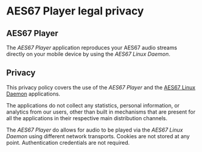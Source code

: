 # AES67 Player legal privacy

## AES67 Player ##

The  *AES67 Player* application reproduces your AES67 audio streams directly on your mobile device by using the *AES67 Linux Daemon*.

## Privacy ##

This privacy policy covers the use of the *AES67 Player* and the [AES67 Linux Daemon](https://github.com/bondagit/aes67-linux-daemon) applications.

The applications do not collect any statistics, personal information, or analytics from our users, other than built in mechanisms that are present for all the applications in their respective main distribution channels.

The *AES67 Player* do allows for audio to be played via the *AES67 Linux Daemon* using different network transports. Cookies are not stored at any point. Authentication credentials are not required.
